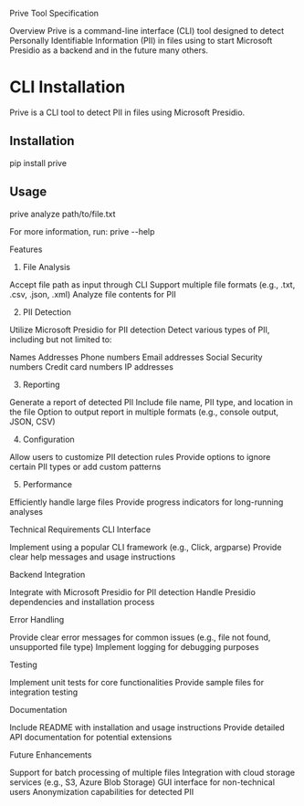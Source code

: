 Prive Tool Specification

Overview
Prive is a command-line interface (CLI) tool designed to detect Personally Identifiable Information (PII) in files using to start Microsoft Presidio as a backend and in the future many others.


# CLI Installation

Prive is a CLI tool to detect PII in files using Microsoft Presidio.

## Installation
pip install prive


## Usage
prive analyze path/to/file.txt

For more information, run:
prive --help

Features
1. File Analysis

Accept file path as input through CLI
Support multiple file formats (e.g., .txt, .csv, .json, .xml)
Analyze file contents for PII

2. PII Detection

Utilize Microsoft Presidio for PII detection
Detect various types of PII, including but not limited to:

Names
Addresses
Phone numbers
Email addresses
Social Security numbers
Credit card numbers
IP addresses



3. Reporting

Generate a report of detected PII
Include file name, PII type, and location in the file
Option to output report in multiple formats (e.g., console output, JSON, CSV)

4. Configuration

Allow users to customize PII detection rules
Provide options to ignore certain PII types or add custom patterns

5. Performance

Efficiently handle large files
Provide progress indicators for long-running analyses

Technical Requirements
CLI Interface

Implement using a popular CLI framework (e.g., Click, argparse)
Provide clear help messages and usage instructions

Backend Integration

Integrate with Microsoft Presidio for PII detection
Handle Presidio dependencies and installation process

Error Handling

Provide clear error messages for common issues (e.g., file not found, unsupported file type)
Implement logging for debugging purposes

Testing

Implement unit tests for core functionalities
Provide sample files for integration testing

Documentation

Include README with installation and usage instructions
Provide detailed API documentation for potential extensions

Future Enhancements

Support for batch processing of multiple files
Integration with cloud storage services (e.g., S3, Azure Blob Storage)
GUI interface for non-technical users
Anonymization capabilities for detected PII
